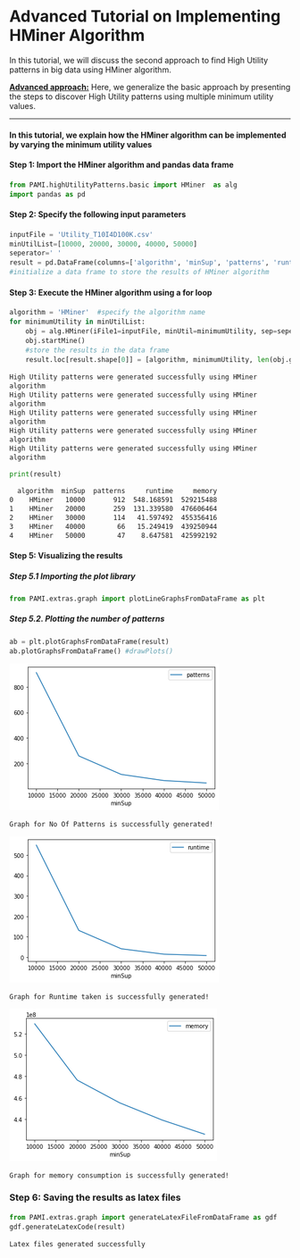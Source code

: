 # Advanced Tutorial on Implementing HMiner Algorithm

In this tutorial, we will discuss the second approach to find High Utility patterns in big data using HMiner algorithm.

[__Advanced approach:__](#advApproach) Here, we generalize the basic approach by presenting the steps to discover High Utility patterns using multiple minimum utility values.

***

#### In this tutorial, we explain how the HMiner algorithm  can be implemented by varying the minimum utility values

#### Step 1: Import the HMiner algorithm and pandas data frame


```python
from PAMI.highUtilityPatterns.basic import HMiner  as alg
import pandas as pd
```

#### Step 2: Specify the following input parameters


```python
inputFile = 'Utility_T10I4D100K.csv'
minUtilList=[10000, 20000, 30000, 40000, 50000]
seperator=' '      
result = pd.DataFrame(columns=['algorithm', 'minSup', 'patterns', 'runtime', 'memory']) 
#initialize a data frame to store the results of HMiner algorithm
```

#### Step 3: Execute the HMiner algorithm using a for loop


```python
algorithm = 'HMiner'  #specify the algorithm name
for minimumUtility in minUtilList:
    obj = alg.HMiner(iFile1=inputFile, minUtil=minimumUtility, sep=seperator)
    obj.startMine()
    #store the results in the data frame
    result.loc[result.shape[0]] = [algorithm, minimumUtility, len(obj.getPatterns()), obj.getRuntime(), obj.getMemoryRSS()]
```

    High Utility patterns were generated successfully using HMiner algorithm
    High Utility patterns were generated successfully using HMiner algorithm
    High Utility patterns were generated successfully using HMiner algorithm
    High Utility patterns were generated successfully using HMiner algorithm
    High Utility patterns were generated successfully using HMiner algorithm



```python
print(result)
```

      algorithm  minSup  patterns     runtime     memory
    0    HMiner   10000       912  548.168591  529215488
    1    HMiner   20000       259  131.339580  476606464
    2    HMiner   30000       114   41.597492  455356416
    3    HMiner   40000        66   15.249419  439250944
    4    HMiner   50000        47    8.647581  425992192


#### Step 5: Visualizing the results

##### Step 5.1 Importing the plot library


```python
from PAMI.extras.graph import plotLineGraphsFromDataFrame as plt
```

##### Step 5.2. Plotting the number of patterns


```python
ab = plt.plotGraphsFromDataFrame(result)
ab.plotGraphsFromDataFrame() #drawPlots()
```


    
![png](output_15_0.png)
    


    Graph for No Of Patterns is successfully generated!



    
![png](output_15_2.png)
    


    Graph for Runtime taken is successfully generated!



    
![png](output_15_4.png)
    


    Graph for memory consumption is successfully generated!


### Step 6: Saving the results as latex files


```python
from PAMI.extras.graph import generateLatexFileFromDataFrame as gdf
gdf.generateLatexCode(result)
```

    Latex files generated successfully

